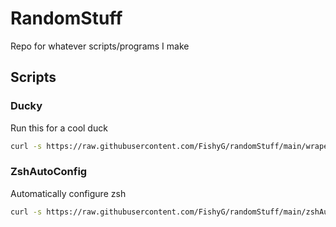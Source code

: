 # RandomStuff
Repo for whatever scripts/programs I make

## Scripts
### Ducky
Run this for a cool duck
```bash
curl -s https://raw.githubusercontent.com/FishyG/randomStuff/main/wraper.sh | bash
```
### ZshAutoConfig
Automatically configure zsh
```bash
curl -s https://raw.githubusercontent.com/FishyG/randomStuff/main/zshAutoConfig.sh | bash
```
